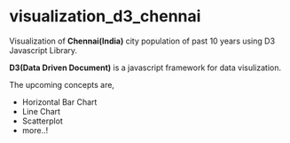 # visualization_d3_chennai

Visualization of <b> Chennai(India)</b> city population of past 10 years using D3 Javascript Library.

<b> D3(Data Driven Document)</b> is a javascript framework for data visulization.

The upcoming concepts are,

<ul> 
<li>Horizontal Bar Chart</li>
<li> Line Chart </li>
<li> Scatterplot</li>
<li> more..!</li>
</ul>

